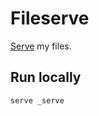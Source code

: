 # Fileserve

[Serve](https://github.com/vercel/serve) my files.

## Run locally

```
serve _serve
```

